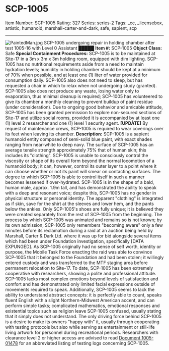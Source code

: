 # SCP-1005
Item Number: SCP-1005
Rating: 327
Series: series-2
Tags: _cc, _licensebox, artistic, humanoid, marshall-carter-and-dark, safe, sapient, scp

---

![PaintedMan.jpg](https://scp-wiki.wdfiles.com/local--files/scp-1005/PaintedMan.jpg)
SCP-1005 undergoing repair in holding chamber after test 1005-16 with Level 0 Assistant █████
**Item #:** SCP-1005
**Object Class:** Safe
**Special Containment Procedures:** SCP-1005 is to be maintained at Site-17 in a 3m x 3m x 3m holding room, equipped with dim lighting. SCP-1005 has no nutritional requirements aside from a need to maintain hydration levels; humidity in holding chamber should be kept at a minimum of 70% when possible, and at least one (1) liter of water provided for consumption daily. SCP-1005 also does not need to sleep, but has requested a chair in which to relax when not undergoing study (granted). SCP-1005 also does not produce any waste, losing water only to evaporation, thus minimal cleanup is required; SCP-1005 has volunteered to give its chamber a monthly cleaning to prevent buildup of paint residue (under consideration).
Due to ongoing good behavior and amicable attitude, SCP-1005 has been granted permission to explore non-secured sections of Site-17 and utilize social rooms, provided it is accompanied by at least one (1) level 2 researcher and one (1) level 1 security agent. **[UPDATE]** By request of maintenance crews, SCP-1005 is required to wear coverings over its feet when leaving its chamber.
**Description:** SCP-1005 is a sapient humanoid entity composed of semi-solid blue paint, with exact shades ranging from near-white to deep navy. The surface of SCP-1005 has an average tensile strength approximately 75% that of human skin; this includes its "clothing". SCP-1005 is unable to consciously control the viscosity or shape of its overall form beyond the normal locomotion of a humanoid body; it can, however, control its outer layer to a point where it can choose whether or not its paint will smear on contacting surfaces. The degree to which SCP-1005 is able to control itself in such a manner becomes lessened if over-hydrated.
SCP-1005 is in the shape of a bald, human male, approx. 1.9m tall, and has demonstrated the ability to speak with a deep and resonant voice; despite this, SCP-1005 has no gender in physical structure or personal identity. The apparent "clothing" is integrated as if skin, save for the shirt at the sleeves and lower hem, and the pants below the ankles. Only SCP-1005's shoes are fully unique; it is believed they were created separately from the rest of SCP-1005 from the beginning.
The process by which SCP-1005 was animated and remains so is not known; by its own admission, SCP-1005 only remembers "becoming aware" only a few minutes before its reclamation during a raid at an auction being held by Marshall, Carter & Dark Ltd. where it was up for bid alongside several items which had been under Foundation investigation, specifically [DATA EXPUNGED]. As SCP-1005 originally had no sense of self worth, identity or purpose, the Mobile Task Force enacting the raid was able to convince SCP-1005 that it belonged to the Foundation and had been stolen; it willingly entered custody and was transferred to the MTF staging area before permanent relocation to Site-17.
To date, SCP-1005 has been extremely cooperative with researchers, showing a polite and professional attitude. SCP-1005 lacks most complex emotions beyond levels of satisfaction and comfort and has demonstrated only limited facial expressions outside of movements required to speak. Additionally, SCP-1005 seems to lack the ability to understand abstract concepts: it is perfectly able to count, speaks fluent English with a slight Northern-Midwest American accent, and can perform simple tasks; complicated mathematics, emotional responses and existential topics such as religion leave SCP-1005 confused, usually stating that it simply does not understand. The only driving force behind SCP-1005 is a desire to make its owners "happy with" it, usually through cooperating with testing protocols but also while serving as entertainment or still-life living artwork for personnel during recreational periods.
Researchers with clearance level 2 or higher access are advised to read [Document 1005-01478](/document-1005-01478) for an abbreviated listing of testing logs concerning SCP-1005.